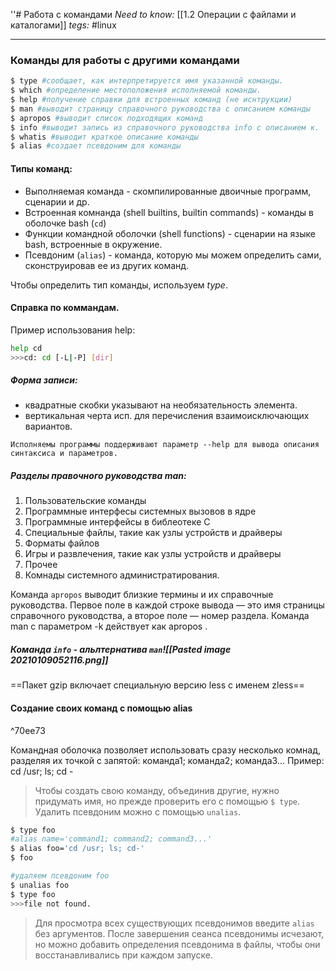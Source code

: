 ''# Работа с командами
*Need to know:* [[1.2 Операции с файлами и каталогами]]
*tegs:* #linux 

---
### Команды для работы с другими командами
```bash
$ type #сообщает, как интерпретируется имя указанной команды.
$ which #определение местоположения исполняемой команды.
$ help #получение справки для встроенных команд (не иснтрукции)
$ man #выводит страницу справочного руководства с описанием команды
$ apropos #выводит список подходящих команд
$ info #выводит запись из справочного руководства info с описанием к.
$ whatis #выводит краткое описание команды
$ alias #создает псевдоним для команды
```

#### Типы команд:
- Выполняемая команда - скомпилированные двоичные программ, сценарии и др.
- Встроенная комнанда (shell builtins, builtin commands) - команды в оболочке bash (`cd`)
- Функции командной оболочки (shell functions) - сценарии на языке bash, встроенные в окружение.
- Псевдоним (`alias`) - команда, которую мы можем определить сами, сконструировав ее из других команд.

Чтобы определить тип команды, используем *type*.

#### Справка по коммандам.
Пример использования help:
```bash
help cd
>>>cd: cd [-L|-P] [dir]
```
##### Форма записи:
- квадратные скобки указывают на необязательность элемента.
- вертикальная черта исп. для перечисления взаимоисключающих вариантов.

`Исполняемы программы поддерживают параметр --help для вывода описания синтаксиса и параметров.`

##### Разделы правочного руководства man:
1. Пользовательские команды
2. Программные интерфесы системных вызовов в ядре
3. Программные интерфейсы в библеотеке C
4. Специальные файлы, такие как узлы устройств и драйверы
5. Форматы файлов
6. Игры и развлечения, такие как узлы устройств и драйверы
7. Прочее
8. Комнады системного администратирования.

Команда `apropos` выводит близкие термины и их справочные руководства. Первое поле в каждой строке вывода — это имя страницы справочного руководства, а второе поле — номер раздела. Команда man с параметром -k действует как apropos .

##### Команда `info` - альлтернатива `man`![[Pasted image 20210109052116.png]]

==Пакет gzip включает специальную
версию less с именем zless==

#### Создание своих команд с помощью alias

^70ee73

Командная оболочка позволяет использовать сразу несколько комнад, разделяя их точкой с запятой: команда1; команда2; команда3... Пример: cd /usr; ls; cd -

>Чтобы создать свою команду, объединив другие, нужно придумать имя, но прежде проверить его с помощью `$ type`. Удалить псевдоним можно с помощью `unalias`.
```bash
$ type foo
#alias name='command1; command2; command3...'
$ alias foo='cd /usr; ls; cd-'
$ foo

#удаляем псевдоним foo
$ unalias foo
$ type foo
>>>file not found.
```
> Для просмотра всех существующих псевдонимов введите `alias` без аргументов. После завершения сеанса псевдонимы исчезают, но можно добавить определения псевдонима в файлы, чтобы они восстанавливались при каждом запуске.